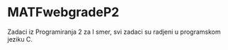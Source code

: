 # MATFwebgradeP2
Zadaci iz Programiranja 2 za I smer,
svi zadaci su radjeni u programskom jeziku C.
